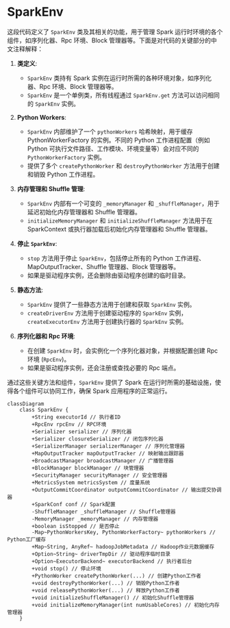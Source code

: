 # SparkEnv

这段代码定义了 `SparkEnv` 类及其相关的功能，用于管理 Spark 运行时环境的各个组件，如序列化器、Rpc 环境、Block 管理器等。下面是对代码的关键部分的中文注释解释：

1. **类定义**:
    - `SparkEnv` 类持有 Spark 实例在运行时所需的各种环境对象，如序列化器、Rpc 环境、Block 管理器等。
    - `SparkEnv` 是一个单例类，所有线程通过 `SparkEnv.get` 方法可以访问相同的 `SparkEnv` 实例。

2. **Python Workers**:
    - `SparkEnv` 内部维护了一个 `pythonWorkers` 哈希映射，用于缓存 PythonWorkerFactory 的实例。不同的 Python 工作进程配置（例如 Python 可执行文件路径、工作模块、环境变量等）会对应不同的 `PythonWorkerFactory` 实例。
    - 提供了多个 `createPythonWorker` 和 `destroyPythonWorker` 方法用于创建和销毁 Python 工作进程。

3. **内存管理和 Shuffle 管理**:
    - `SparkEnv` 内部有一个可变的 `_memoryManager` 和 `_shuffleManager`，用于延迟初始化内存管理器和 Shuffle 管理器。
    - `initializeMemoryManager` 和 `initializeShuffleManager` 方法用于在 SparkContext 或执行器加载后初始化内存管理器和 Shuffle 管理器。

4. **停止 `SparkEnv`**:
    - `stop` 方法用于停止 `SparkEnv`，包括停止所有的 Python 工作进程、MapOutputTracker、Shuffle 管理器、Block 管理器等。
    - 如果是驱动程序实例，还会删除由驱动程序创建的临时目录。

5. **静态方法**:
    - `SparkEnv` 提供了一些静态方法用于创建和获取 `SparkEnv` 实例。
    - `createDriverEnv` 方法用于创建驱动程序的 `SparkEnv` 实例，`createExecutorEnv` 方法用于创建执行器的 `SparkEnv` 实例。

6. **序列化器和 Rpc 环境**:
    - 在创建 `SparkEnv` 时，会实例化一个序列化器对象，并根据配置创建 Rpc 环境 (`RpcEnv`)。
    - 如果是驱动程序实例，还会注册或查找必要的 Rpc 端点。

通过这些关键方法和组件，`SparkEnv` 提供了 Spark 在运行时所需的基础设施，使得各个组件可以协同工作，确保 Spark 应用程序的正常运行。

```mermaid
classDiagram
    class SparkEnv {
        +String executorId // 执行者ID
        +RpcEnv rpcEnv // RPC环境
        +Serializer serializer // 序列化器
        +Serializer closureSerializer // 闭包序列化器
        +SerializerManager serializerManager // 序列化管理器
        +MapOutputTracker mapOutputTracker // 映射输出跟踪器
        +BroadcastManager broadcastManager // 广播管理器
        +BlockManager blockManager // 块管理器
        +SecurityManager securityManager // 安全管理器
        +MetricsSystem metricsSystem // 度量系统
        +OutputCommitCoordinator outputCommitCoordinator // 输出提交协调器
        +SparkConf conf // Spark配置
        -ShuffleManager _shuffleManager // Shuffle管理器
        -MemoryManager _memoryManager // 内存管理器
        +boolean isStopped // 是否停止
        -Map~PythonWorkersKey, PythonWorkerFactory~ pythonWorkers // Python工厂缓存
        +Map~String, AnyRef~ hadoopJobMetadata // Hadoop作业元数据缓存
        +Option~String~ driverTmpDir // 驱动程序临时目录
        +Option~ExecutorBackend~ executorBackend // 执行者后台
        +void stop() // 停止环境
        +PythonWorker createPythonWorker(...) // 创建Python工作者
        +void destroyPythonWorker(...) // 销毁Python工作者
        +void releasePythonWorker(...) // 释放Python工作者
        +void initializeShuffleManager() // 初始化Shuffle管理器
        +void initializeMemoryManager(int numUsableCores) // 初始化内存管理器
    }

```
